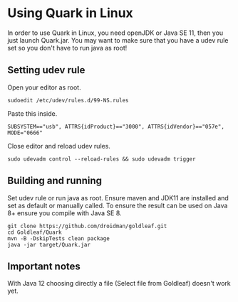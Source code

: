 # Using Quark in Linux

In order to use Quark in Linux, you need openJDK or Java SE 11, then you just launch Quark.jar. You may want to make sure that you have a udev rule set so you don't have to run java as root!

## Setting udev rule

Open your editor as root.

    sudoedit /etc/udev/rules.d/99-NS.rules

Paste this inside.    
    
    SUBSYSTEM=="usb", ATTRS{idProduct}=="3000", ATTRS{idVendor}=="057e", MODE="0666"

Close editor and reload udev rules.

    sudo udevadm control --reload-rules && sudo udevadm trigger    

## Building and running

Set udev rule or run java as root. Ensure maven and JDK11 are installed and set as default or manually called. To ensure the result can be used on Java 8+ ensure you compile with Java SE 8.

    git clone https://github.com/droidman/goldleaf.git
    cd Goldleaf/Quark
    mvn -B -DskipTests clean package
    java -jar target/Quark.jar

## Important notes

With Java 12 choosing directly a file (Select file from Goldleaf) doesn't work yet.